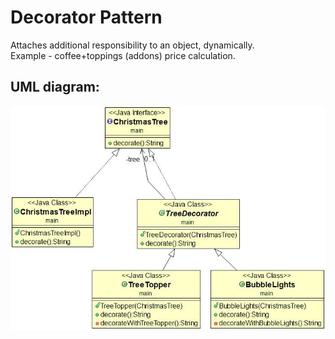 # Decorator Pattern

Attaches additional responsibility to an object, dynamically.   
Example - coffee+toppings (addons) price calculation.

## UML diagram:

![Alt text](DecoratorUML.jpg?raw=true "Pattern's UML diagram")

